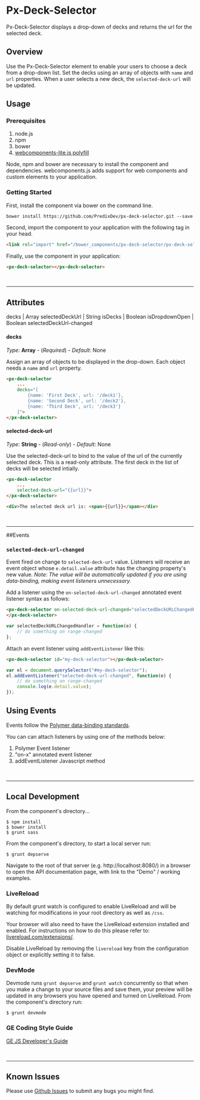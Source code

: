 # Px-Deck-Selector

Px-Deck-Selector displays a drop-down of decks and returns the url for the selected deck.

## Overview

Use the Px-Deck-Selector element to enable your users to choose a deck from a drop-down list. Set the decks using an array of objects with `name` and `url` properties. When a user selects a new deck, the `selected-deck-url` will be updated.

## Usage

### Prerequisites
1. node.js
2. npm
3. bower
4. [webcomponents-lite.js polyfill](https://github.com/webcomponents/webcomponentsjs)

Node, npm and bower are necessary to install the component and dependencies. webcomponents.js adds support for web components and custom elements to your application.


### Getting Started

First, install the component via bower on the command line.

```
bower install https://github.com/PredixDev/px-deck-selector.git --save
```

Second, import the component to your application with the following tag in your head.

```html
<link rel="import" href="/bower_components/px-deck-selector/px-deck-selector.html" ></link>
```

Finally, use the component in your application:

```html
<px-deck-selector></px-deck-selector>
```

<br />
<hr />

## Attributes

decks | Array
selectedDeckUrl | String
isDecks | Boolean
isDropdownOpen | Boolean
  selectedDeckUrl-changed

#### decks

*Type:* **Array** - (*Required*) - *Default:* None

Assign an array of objects to be displayed in the drop-down. Each object needs a `name` and `url` property.

```html
<px-deck-selector
	...
	decks="[
        {name: 'First Deck', url: '/deck1'},
        {name: 'Second Deck', url: '/deck2'},
        {name: 'Third Deck', url: '/deck3'}                    
    ]">
</px-deck-selector>
```

#### selected-deck-url

*Type:* **String** - (*Read-only*) - *Default:* None

Use the selected-deck-url to bind to the value of the url of the currently selected deck. This is a read-only attribute. The first deck in the list of decks will be selected intially.

```html
<px-deck-selector
	...
	selected-deck-url="{{url}}">
</px-deck-selector>

<div>The selected deck url is: <span>{{url}}</span></div>
```

<br />
<hr />

##Events

### `selected-deck-url-changed`

Event fired on change to `selected-deck-url` value. Listeners will receive an event object whose `e.detail.value` attribute has the changing property's new value. *Note: The value will be automatically updated if you are using data-binding, making event listeners unnecessary.*

Add a listener using the `on-selected-deck-url-changed` annotated event listener syntax as follows:

```html
<px-deck-selector on-selected-deck-url-changed="selectedDeckURLChangedHandler">
</px-deck-selector>
```
```javascript
var selectedDeckURLChangedHandler = function(e) {
	// do something on range-changed
};
```

Attach an event listener using `addEventListener` like this:

```html
<px-deck-selector id="my-deck-selector"></px-deck-selector>
```
```javascript
var el = document.querySelector("#my-deck-selector");
el.addEventListener("selected-deck-url-changed", function(e) {
	// do something on range-changed
    console.log(e.detail.value);
});
```

## Using Events

Events follow the [Polymer data-binding standards](https://www.polymer-project.org/1.0/docs/devguide/data-binding.html).

You can can attach listeners by using one of the methods below:

1. Polymer Event listener
2. "on-x" annotated event listener
3. addEventListener Javascript method
<br />
<hr />

## Local Development

From the component's directory...

```
$ npm install
$ bower install
$ grunt sass
```

From the component's directory, to start a local server run:

```
$ grunt depserve
```

Navigate to the root of that server (e.g. http://localhost:8080/) in a browser to open the API documentation page, with link to the "Demo" / working examples.

### LiveReload

By default grunt watch is configured to enable LiveReload and will be watching for modifications in your root directory as well as `/css`.

Your browser will also need to have the LiveReload extension installed and enabled. For instructions on how to do this please refer to: [livereload.com/extensions/](http://livereload.com/extensions/).

Disable LiveReload by removing the `livereload` key from the configuration object or explicitly setting it to false.


### DevMode
Devmode runs `grunt depserve` and `grunt watch` concurrently so that when you make a change to your source files and save them, your preview will be updated in any browsers you have opened and turned on LiveReload.
From the component's directory run:

```
$ grunt devmode
```

### GE Coding Style Guide
[GE JS Developer's Guide](https://github.com/GeneralElectric/javascript)

<br />
<hr />

## Known Issues

Please use [Github Issues](https://github.com/PredixDev/COMPONENT/issues) to submit any bugs you might find.
